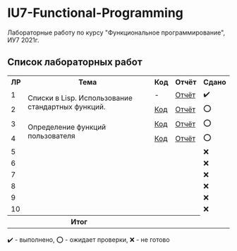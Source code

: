 # IU7-Functional-Programming
Лабораторные работу по курсу "Функциональное программирование", ИУ7 2021г.

## Список лабораторных работ

<table>
   <tr>
   <tr>
      <th>ЛР</th>
      <th>Тема</th>
      <th>Код</th>
      <th>Отчёт</th>
      <th>Сдано</th>
   </tr>
   <tr>
      <td>1</td>
      <td rowspan=3>Списки в Lisp. Использование стандартных функций.</th>
      <td>-</td>
      <td><a href="https://github.com/SGCube/IU7-Functional-Programming/tree/main/lab_01/report.pdf">Отчёт</a></td>
      <td>✔️</td>
   </tr>
   <tr>
   <tr>
      <td>2</td>
      <td><a href="https://github.com/SGCube/IU7-Functional-Programming/tree/main/lab_02">Код</a></td>
      <td><a href="https://github.com/SGCube/IU7-Functional-Programming/tree/main/lab_02/report.pdf">Отчёт</a></td>
      <td>⭕️</td>
   </tr>
   <tr>
      <tr>
      <td>3</td>
      <td rowspan=3>Определение функций пользователя</th>
      <td><a href="https://github.com/SGCube/IU7-Functional-Programming/tree/main/lab_03">Код</a></td>
      <td><a href="https://github.com/SGCube/IU7-Functional-Programming/tree/main/lab_03/report.pdf">Отчёт</a></td>
      <td>⭕️</td>
   </tr>
   <tr>
   <tr>
      <td>4</td>
      <td><a href="https://github.com/SGCube/IU7-Functional-Programming/tree/main/lab_04">Код</a></td>
      <td><a href="https://github.com/SGCube/IU7-Functional-Programming/tree/main/lab_04/report.pdf">Отчёт</a></td>
      <td>⭕️</td>
   </tr>
   <tr>
   <tr>
      <td>5</td>
      <td></td>
      <td></td>
      <td></td>
      <td>❌</td>
   </tr>
   <tr>
   <tr>
      <td>6</td>
      <td></td>
      <td></td>
      <td></td>
      <td>❌</td>
   </tr>
   <tr>
   <tr>
      <td>7</td>
      <td></td>
      <td></td>
      <td></td>
      <td>❌</td>
   </tr>
   <tr>
   <tr>
      <td>8</td>
      <td></td>
      <td></td>
      <td></td>
      <td>❌</td>
   </tr>
   <tr>
   <tr>
      <td>9</td>
      <td></td>
      <td></td>
      <td></td>
      <td>❌</td>
   </tr>
   <tr>
   <tr>
      <td>10</td>
      <td></td>
      <td></td>
      <td></td>
      <td>❌</td>
   </tr>
   <tr>
      <th colspan = "2">Итог</th>
      <th colspan = "2"></th>
   </tr>
</table>

✔️ - выполнено, ⭕️ - ожидает проверки, ❌ - не готово
